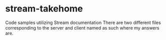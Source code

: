 # stream-takehome
Code samples utilizing Stream documentation 
There are two different files corresponding to the server and client named as such where my answers are.
